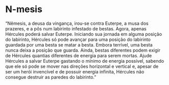 # N-mesis
“Nêmesis, a deusa da vingança, irou-se contra Euterpe, a musa dos prazeres, e a pôs num labirinto infestado de bestas. Agora, apenas Hércules poderá salvar Euterpe. Iniciando sua jornada em alguma posição do labirinto, Hércules só pode avançar para uma posição do labirinto guardada por uma besta se matar a besta. Embora terrível, uma besta nunca deixa a posição que guarda. Ainda, bestas diferentes podem exigir de Hércules quantias diferentes de energia para serem mortas. Ajude Hércules a salvar Euterpe gastando o mínimo de energia possível, sabendo que ele só pode se mover nas direções horizontal e vertical e, apesar de ser um herói invencível e de possuir energia infinita, Hércules não consegue destruir as paredes do labirinto.”
